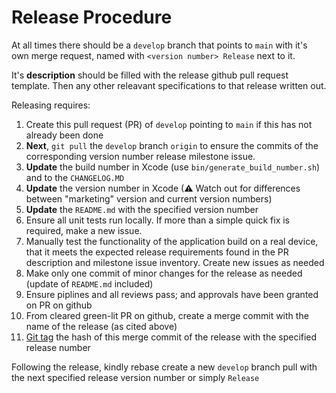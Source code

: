 # Release Procedure

At all times there should be a `develop` branch that points to `main` with it's own merge request, named with `<version number> Release` next to it.

It's **description** should be filled with the release github pull request template. Then any other releavant specifications to that release written out.

Releasing requires:

1. Create this pull request (PR) of `develop` pointing to `main` if this has not already been done
2. **Next**, `git pull` the `develop` branch `origin` to ensure the commits of the corresponding version number release milestone issue.
3. **Update** the build number in Xcode (use `bin/generate_build_number.sh`) and to the `CHANGELOG.MD`
4. **Update** the version number in Xcode (⚠ Watch out for differences between "marketing" version and current version numbers)
5. **Update** the `README.md` with the specified version number
6. Ensure all unit tests run locally. If more than a simple quick fix is required, make a new issue.
7. Manually test the functionality of the application build on a real device, that it meets the expected release requirements found in the PR description and milestone issue inventory. Create new issues as needed
8. Make only one commit of minor changes for the release as needed (update of `README.md` included)
9. Ensure piplines and all reviews pass; and approvals have been granted on PR on github
10. From cleared green-lit PR on github, create a merge commit with the name of the release (as cited above)
11. [Git tag](https://git-scm.com/book/en/v2/Git-Basics-Tagging) the hash of this merge commit of the release with the specified release number

Following the release, kindly rebase create a new `develop` branch pull with the next specified release version number or simply `Release`
